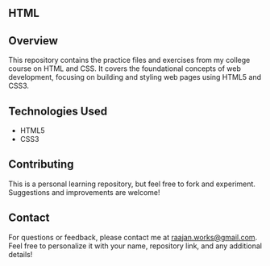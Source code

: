 ## HTML

## Overview
This repository contains the practice files and exercises from my college course on HTML and CSS. It covers the foundational concepts of web development, 
focusing on building and styling web pages using HTML5 and CSS3.

## Technologies Used
 - HTML5
 - CSS3

## Contributing

This is a personal learning repository, but feel free to fork and experiment. 
Suggestions and improvements are welcome!

## Contact
For questions or feedback, please contact me at raajan.works@gmail.com.
Feel free to personalize it with your name, repository link, and any additional details!
